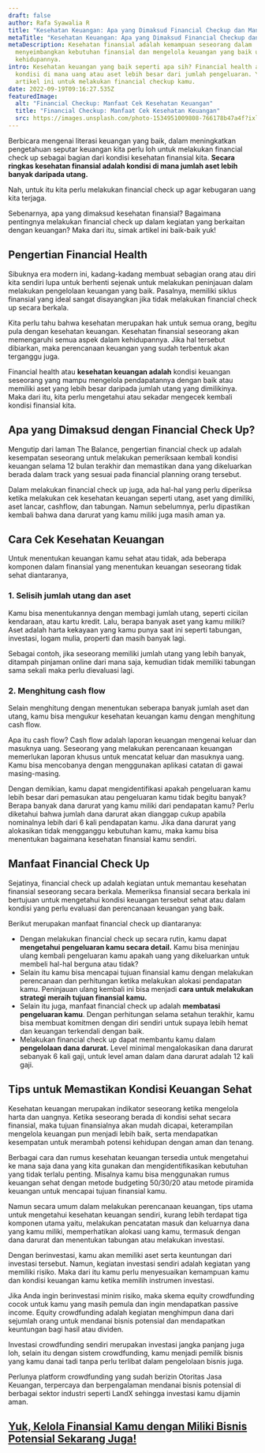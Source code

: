 ```yaml
---
draft: false
author: Rafa Syawalia R
title: "Kesehatan Keuangan: Apa yang Dimaksud Financial Checkup dan Manfaatnya"
metaTitle: "Kesehatan Keuangan: Apa yang Dimaksud Financial Checkup dan Manfaatnya"
metaDescription: Kesehatan finansial adalah kemampuan seseorang dalam
  menyeimbangkan kebutuhan finansial dan mengelola keuangan yang baik untuk
  kehidupannya.
intro: Kesehatan keuangan yang baik seperti apa sih? Financial health adalah
  kondisi di mana uang atau aset lebih besar dari jumlah pengeluaran. Yuk, simak
  artikel ini untuk melakukan financial checkup kamu.
date: 2022-09-19T09:16:27.535Z
featuredImage:
  alt: "Financial Checkup: Manfaat Cek Kesehatan Keuangan"
  title: "Financial Checkup: Manfaat Cek Kesehatan Keuangan"
  src: https://images.unsplash.com/photo-1534951009808-766178b47a4f?ixlib=rb-1.2.1&ixid=MnwxMjA3fDB8MHxwaG90by1wYWdlfHx8fGVufDB8fHx8&auto=format&fit=crop&w=1470&q=80
---
```

Berbicara mengenai literasi keuangan yang baik, dalam meningkatkan pengetahuan seputar keuangan kita perlu loh untuk melakukan financial check up sebagai bagian dari kondisi kesehatan finansial kita. **Secara ringkas kesehatan finansial adalah kondisi di mana jumlah aset lebih banyak daripada utang.** 

Nah, untuk itu kita perlu melakukan financial check up agar kebugaran uang kita terjaga.

Sebenarnya, apa yang dimaksud kesehatan finansial? Bagaimana pentingnya melakukan financial check up dalam kegiatan yang berkaitan dengan keuangan? Maka dari itu, simak artikel ini baik-baik yuk!

## Pengertian Financial Health

Sibuknya era modern ini, kadang-kadang membuat sebagian orang atau diri kita sendiri lupa untuk berhenti sejenak untuk melakukan peninjauan dalam melakukan pengelolaan keuangan yang baik. Pasalnya, memiliki siklus finansial yang ideal sangat disayangkan jika tidak melakukan financial check up secara berkala.

Kita perlu tahu bahwa kesehatan merupakan hak untuk semua orang, begitu pula dengan kesehatan keuangan. Kesehatan finansial seseorang akan memengaruhi semua aspek dalam kehidupannya. Jika hal tersebut dibiarkan, maka perencanaan keuangan yang sudah terbentuk akan terganggu juga.

Financial health atau **kesehatan keuangan adalah** kondisi keuangan seseorang yang mampu mengelola pendapatannya dengan baik atau memiliki aset yang lebih besar daripada jumlah utang yang dimilikinya. Maka dari itu, kita perlu mengetahui atau sekadar mengecek kembali kondisi finansial kita.

## Apa yang Dimaksud dengan Financial Check Up?

Mengutip dari laman The Balance, pengertian financial check up adalah kesempatan seseorang untuk melakukan pemeriksaan kembali kondisi keuangan selama 12 bulan terakhir dan memastikan dana yang dikeluarkan berada dalam track yang sesuai pada financial planning orang tersebut.

Dalam melakukan financial check up juga, ada hal-hal yang perlu diperiksa ketika melakukan cek kesehatan keuangan seperti utang, aset yang dimiliki, aset lancar, cashflow, dan tabungan. Namun sebelumnya, perlu dipastikan kembali bahwa dana darurat yang kamu miliki juga masih aman ya. 

## Cara Cek Kesehatan Keuangan

Untuk menentukan keuangan kamu sehat atau tidak, ada beberapa komponen dalam finansial yang menentukan keuangan seseorang tidak sehat diantaranya, 

### 1. Selisih jumlah utang dan aset

Kamu bisa menentukannya dengan membagi jumlah utang, seperti cicilan kendaraan, atau kartu kredit. Lalu, berapa banyak aset yang kamu miliki? Aset adalah harta kekayaan yang kamu punya saat ini seperti tabungan, investasi, logam mulia, properti dan masih banyak lagi.

Sebagai contoh, jika seseorang memiliki jumlah utang yang lebih banyak, ditampah pinjaman online dari mana saja, kemudian tidak memiliki tabungan sama sekali maka perlu dievaluasi lagi. 

### 2. Menghitung cash flow

Selain menghitung dengan menentukan seberapa banyak jumlah aset dan utang, kamu bisa mengukur kesehatan keuangan kamu dengan menghitung cash flow.

Apa itu cash flow? Cash flow adalah laporan keuangan mengenai keluar dan masuknya uang. Seseorang yang melakukan perencanaan keuangan memerlukan laporan khusus untuk mencatat keluar dan masuknya uang. Kamu bisa mencobanya dengan menggunakan aplikasi catatan di gawai masing-masing.

Dengan demikian, kamu dapat mengidentifikasi apakah pengeluaran kamu lebih besar dari pemasukan atau pengeluaran kamu tidak begitu banyak? Berapa banyak dana darurat yang kamu miliki dari pendapatan kamu? Perlu diketahui bahwa jumlah dana darurat akan dianggap cukup apabila nominalnya lebih dari 6 kali pendapatan kamu. Jika dana darurat yang alokasikan tidak mengganggu kebutuhan kamu, maka kamu bisa menentukan bagaimana kesehatan finansial kamu sendiri.

## Manfaat Financial Check Up

Sejatinya, financial check up adalah kegiatan untuk memantau kesehatan finansial seseorang secara berkala. Memeriksa finansial secara berkala ini bertujuan untuk mengetahui kondisi keuangan tersebut sehat atau dalam kondisi yang perlu evaluasi dan perencanaan keuangan yang baik.

Berikut merupakan manfaat financial check up diantaranya:

* Dengan melakukan financial check up secara rutin, kamu dapat **mengetahui pengeluaran kamu secara detail.** Kamu bisa meninjau ulang kembali pengeluaran kamu apakah uang yang dikeluarkan untuk membeli hal-hal berguna atau tidak?
* Selain itu kamu bisa mencapai tujuan finansial kamu dengan melakukan perencanaan dan perhitungan ketika melakukan alokasi pendapatan kamu. Peninjauan ulang kembali ini bisa menjadi **cara untuk melakukan strategi meraih tujuan finansial kamu.** 
* Selain itu juga, manfaat financial check up adalah **membatasi pengeluaran kamu**. Dengan perhitungan selama setahun terakhir, kamu bisa membuat komitmen dengan diri sendiri untuk supaya lebih hemat dan keuangan terkendali dengan baik.
* Melakukan financial check up dapat membantu kamu dalam **pengelolaan dana darurat.** Level minimal mengalokasikan dana darurat sebanyak 6 kali gaji, untuk level aman dalam dana darurat adalah 12 kali gaji.

## Tips untuk Memastikan Kondisi Keuangan Sehat

Kesehatan keuangan merupakan indikator seseorang ketika mengelola harta dan uangnya. Ketika seseorang berada di kondisi sehat secara finansial, maka tujuan finansialnya akan mudah dicapai, keterampilan mengelola keuangan pun menjadi lebih baik, serta mendapatkan kesempatan untuk merambah potensi kehidupan dengan aman dan tenang.

Berbagai cara dan rumus kesehatan keuangan tersedia untuk mengetahui ke mana saja dana yang kita gunakan dan mengidentifikasikan kebutuhan yang tidak terlalu penting. Misalnya kamu bisa menggunakan rumus keuangan sehat dengan metode budgeting 50/30/20 atau metode piramida keuangan untuk mencapai tujuan finansial kamu. 

Namun secara umum dalam melakukan perencanaan keuangan, tips utama untuk mengetahui kesehatan keuangan sendiri, kurang lebih terdapat tiga komponen utama yaitu, melakukan pencatatan masuk dan keluarnya dana yang kamu miliki, memperhatikan alokasi uang kamu, termasuk dengan dana darurat dan menentukan tabungan atau melakukan investasi.

Dengan berinvestasi, kamu akan memiliki aset serta keuntungan dari investasi tersebut. Namun, kegiatan investasi sendiri adalah kegiatan yang memiliki risiko. Maka dari itu kamu perlu menyesuaikan kemampuan kamu dan kondisi keuangan kamu ketika memilih instrumen investasi.

Jika Anda ingin berinvestasi minim risiko, maka skema equity crowdfunding cocok untuk kamu yang masih pemula dan ingin mendapatkan passive income. Equity crowdfunding adalah kegiatan menghimpun dana dari sejumlah orang untuk mendanai bisnis potensial dan mendapatkan keuntungan bagi hasil atau dividen.

Investasi crowdfunding sendiri merupakan investasi jangka panjang juga loh, selain itu dengan sistem crowdfunding, kamu menjadi pemilik bisnis yang kamu danai tadi tanpa perlu terlibat dalam pengelolaan bisnis juga.

Perlunya platform crowdfunding yang sudah berizin Otoritas Jasa Keuangan, terpercaya dan berpengalaman mendanai bisnis potensial di berbagai sektor industri seperti LandX sehingga investasi kamu dijamin aman.

## [Yuk, Kelola Finansial Kamu dengan Miliki Bisnis Potensial Sekarang Juga! ](https://app.landx.id/?utm_source=BLOGCONTENT&utm_medium=SEO&utm_campaign=SEO&utm_id=BLOGLANDX)